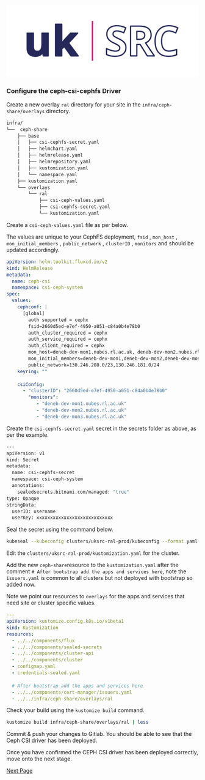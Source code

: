 ![Local Image](images/SKAO_ukSRC_logo_nostrapline_colour_rgb.png)

### Configure the ceph-csi-cephfs Driver

Create a new overlay `ral` directory for your site in the `infra/ceph-share/overlays` directory.

```sh
infra/
└──  ceph-share
    ├── base
    │   ├── csi-cephfs-secret.yaml
    │   ├── helmchart.yaml
    │   ├── helmrelease.yaml
    │   ├── helmrepository.yaml
    │   ├── kustomization.yaml
    │   └── namespace.yaml
    ├── kustomization.yaml
    └── overlays
        └── ral
            ├── csi-ceph-values.yaml
            ├── csi-cephfs-secret.yaml
            └── kustomization.yaml
```

Create a `csi-ceph-values.yaml` file as per below.

The values are unique to your CephFS deployment, `fsid` , `mon_host` , `mon_initial_members` , `public_network` , `clusterID` , `monitors` and should be updated accordingly.

```yaml
apiVersion: helm.toolkit.fluxcd.io/v2
kind: HelmRelease
metadata:
  name: ceph-csi
  namespace: csi-ceph-system
spec:
  values:
    cephconf: |
      [global]
        auth supported = cephx
        fsid=2660d5ed-e7ef-4950-a051-c84a0b4e78b0
        auth_cluster_required = cephx
        auth_service_required = cephx
        auth_client_required = cephx
        mon_host=deneb-dev-mon1.nubes.rl.ac.uk, deneb-dev-mon2.nubes.rl.ac.uk, deneb-dev-mon3.nubes.rl.ac.uk
        mon_initial_members=deneb-dev-mon1,deneb-dev-mon2,deneb-dev-mon3
        public_network=130.246.208.0/23,130.246.181.0/24
    keyring: ""

    csiConfig:
      - "clusterID": "2660d5ed-e7ef-4950-a051-c84a0b4e78b0"
        "monitors":
           - "deneb-dev-mon1.nubes.rl.ac.uk"
           - "deneb-dev-mon2.nubes.rl.ac.uk"
           - "deneb-dev-mon3.nubes.rl.ac.uk"
```

Create the `csi-cephfs-secret.yaml` secret in the secrets folder as above, as per the example.

```sh
---
apiVersion: v1
kind: Secret
metadata:
  name: csi-cephfs-secret
  namespace: csi-ceph-system
  annotations:
    sealedsecrets.bitnami.com/managed: "true"
type: Opaque
stringData:
  userID: username
  userKey: xxxxxxxxxxxxxxxxxxxxxxxxxxxx
```

Seal the secret using the command below.

```sh
kubeseal --kubeconfig clusters/uksrc-ral-prod/kubeconfig --format yaml --controller-name sealed-secrets --controller-namespace sealed-secrets-system --secret-file secrets/uksrc-ral-prod/csi-cephfs-secret.yaml --sealed-secret-file infra/ceph-share/overlays/ral/csi-cephfs-secret.yaml
```

Edit the `clusters/uksrc-ral-prod/kustomization.yaml` for the cluster.

Add the new `ceph-share`resource to the `kustomization.yaml` after the comment `# After bootstrap add the apps and services here`, note the `issuers.yaml` is common to all clusters but not deployed with bootstrap so added now. 

Note we point our resources to `overlays` for the apps and services that need site or cluster specific values.

```yaml
---
apiVersion: kustomize.config.k8s.io/v1beta1
kind: Kustomization
resources:
  - ../../components/flux
  - ../../components/sealed-secrets
  - ../../components/cluster-api
  - ../../components/cluster
  - configmap.yaml
  - credentials-sealed.yaml

  # After bootstrap add the apps and services here
  - ../../components/cert-manager/issuers.yaml
  - ../../infra/ceph-share/overlays/ral
```

Check your build using the `kustomize build` command. 

```sh
kustomize build infra/ceph-share/overlays/ral | less
```

Commit & push your changes to Gitlab. You should be able to see that the Ceph CSI driver has been deployed.

Once you have confirmed the CEPH CSI driver has been deployed correctly, move onto the next stage.

[Next Page](./deploy-monitoring.md)